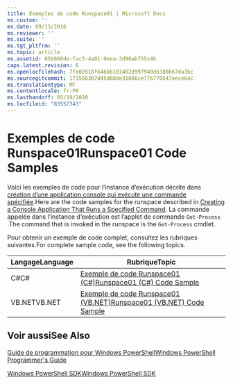 ```yaml
---
title: Exemples de code Runspace01 | Microsoft Docs
ms.custom: ''
ms.date: 09/13/2016
ms.reviewer: ''
ms.suite: ''
ms.tgt_pltfrm: ''
ms.topic: article
ms.assetid: 05b088de-fac3-4a01-9eea-3d96ab755c4b
caps.latest.revision: 6
ms.openlocfilehash: 7fe02616f646bb181462d997940db380b67da3bc
ms.sourcegitcommit: 173556307d45d88de31086ce776770547eece64c
ms.translationtype: MT
ms.contentlocale: fr-FR
ms.lasthandoff: 05/19/2020
ms.locfileid: "83557343"
---
```

# <a name="runspace01-code-samples"></a><span data-ttu-id="ed26e-102">Exemples de code Runspace01</span><span class="sxs-lookup"><span data-stu-id="ed26e-102">Runspace01 Code Samples</span></span>

<span data-ttu-id="ed26e-103">Voici les exemples de code pour l’instance d’exécution décrite dans [création d’une application console qui exécute une commande spécifiée](/dotnet/csharp/programming-guide/inside-a-program/hello-world-your-first-program).</span><span class="sxs-lookup"><span data-stu-id="ed26e-103">Here are the code samples for the runspace described in [Creating a Console Application That Runs a Specified Command](/dotnet/csharp/programming-guide/inside-a-program/hello-world-your-first-program).</span></span> <span data-ttu-id="ed26e-104">La commande appelée dans l’instance d’exécution est l’applet de commande `Get-Process` .</span><span class="sxs-lookup"><span data-stu-id="ed26e-104">The command that is invoked in the runspace is the `Get-Process` cmdlet.</span></span>

<span data-ttu-id="ed26e-105">Pour obtenir un exemple de code complet, consultez les rubriques suivantes.</span><span class="sxs-lookup"><span data-stu-id="ed26e-105">For complete sample code, see the following topics.</span></span>

|<span data-ttu-id="ed26e-106">Langage</span><span class="sxs-lookup"><span data-stu-id="ed26e-106">Language</span></span>|<span data-ttu-id="ed26e-107">Rubrique</span><span class="sxs-lookup"><span data-stu-id="ed26e-107">Topic</span></span>|
|--------------|-----------|
|<span data-ttu-id="ed26e-108">C#</span><span class="sxs-lookup"><span data-stu-id="ed26e-108">C#</span></span>|[<span data-ttu-id="ed26e-109">Exemple de code Runspace01 (C#)</span><span class="sxs-lookup"><span data-stu-id="ed26e-109">Runspace01 (C#) Code Sample</span></span>](./runspace01-csharp-code-sample.md)|
|<span data-ttu-id="ed26e-110">VB.NET</span><span class="sxs-lookup"><span data-stu-id="ed26e-110">VB.NET</span></span>|[<span data-ttu-id="ed26e-111">Exemple de code Runspace01 (VB.NET)</span><span class="sxs-lookup"><span data-stu-id="ed26e-111">Runspace01 (VB.NET) Code Sample</span></span>](./runspace01-vb-net-code-sample.md)|

## <a name="see-also"></a><span data-ttu-id="ed26e-112">Voir aussi</span><span class="sxs-lookup"><span data-stu-id="ed26e-112">See Also</span></span>

[<span data-ttu-id="ed26e-113">Guide de programmation pour Windows PowerShell</span><span class="sxs-lookup"><span data-stu-id="ed26e-113">Windows PowerShell Programmer's Guide</span></span>](./windows-powershell-programmer-s-guide.md)

[<span data-ttu-id="ed26e-114">Windows PowerShell SDK</span><span class="sxs-lookup"><span data-stu-id="ed26e-114">Windows PowerShell SDK</span></span>](../windows-powershell-reference.md)
